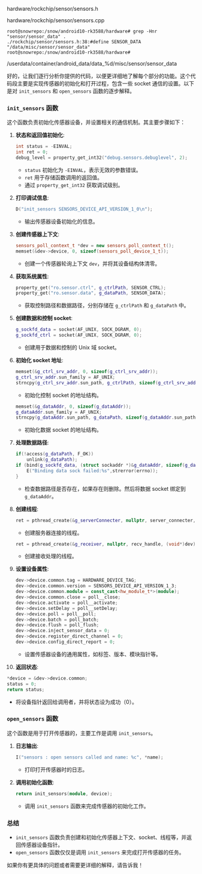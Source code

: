 hardware/rockchip/sensor/sensors.h

hardware/rockchip/sensor/sensors.cpp

```shell
root@snowrepo:/snow/android10-rk3588/hardware# grep -Hnr "sensor/sensor_data" .
./rockchip/sensor/sensors.h:38:#define SENSOR_DATA "/data/misc/sensor/sensor_data"
root@snowrepo:/snow/android10-rk3588/hardware# 
```

/userdata/container/android_data/data_%d/misc/sensor/sensor_data



好的，让我们逐行分析你提供的代码，以便更详细地了解每个部分的功能。这个代码段主要是实现传感器的初始化和打开过程，包含一些 socket 通信的设置。以下是对 `init_sensors` 和 `open_sensors` 函数的逐步解释。

### `init_sensors` 函数

这个函数负责初始化传感器设备，并设置相关的通信机制。其主要步骤如下：

1. **状态和返回值初始化**:
   ```cpp
   int status = -EINVAL;
   int ret = 0;
   debug_level = property_get_int32("debug.sensors.debuglevel", 2);
   ```
   - `status` 初始化为 `-EINVAL`，表示无效的参数错误。
   - `ret` 用于存储函数调用的返回值。
   - 通过 `property_get_int32` 获取调试级别。

2. **打印调试信息**:
   ```cpp
   D("init_sensors SENSORS_DEVICE_API_VERSION_1_0\n");
   ```
   - 输出传感器设备初始化的信息。

3. **创建传感器上下文**:
   ```cpp
   sensors_poll_context_t *dev = new sensors_poll_context_t();
   memset(&dev->device, 0, sizeof(sensors_poll_device_1_t));
   ```
   - 创建一个传感器轮询上下文 `dev`，并将其设备结构体清零。

4. **获取系统属性**:
   ```cpp
   property_get("ro.sensor.ctrl", g_ctrlPath, SENSOR_CTRL);
   property_get("ro.sensor.data", g_dataPath, SENSOR_DATA);
   ```
   - 获取控制路径和数据路径，分别存储在 `g_ctrlPath` 和 `g_dataPath` 中。

5. **创建数据和控制 socket**:
   ```cpp
   g_sockfd_data = socket(AF_UNIX, SOCK_DGRAM, 0);
   g_sockfd_ctrl = socket(AF_UNIX, SOCK_DGRAM, 0);
   ```
   - 创建用于数据和控制的 Unix 域 socket。

6. **初始化 socket 地址**:
   ```cpp
   memset(&g_ctrl_srv_addr, 0, sizeof(g_ctrl_srv_addr));
   g_ctrl_srv_addr.sun_family = AF_UNIX;
   strncpy(g_ctrl_srv_addr.sun_path, g_ctrlPath, sizeof(g_ctrl_srv_addr.sun_path) - 1);
   ```
   - 初始化控制 socket 的地址结构。

   ```cpp
   memset(&g_dataAddr, 0, sizeof(g_dataAddr));
   g_dataAddr.sun_family = AF_UNIX;
   strncpy(g_dataAddr.sun_path, g_dataPath, sizeof(g_dataAddr.sun_path) - 1);
   ```
   - 初始化数据 socket 的地址结构。

7. **处理数据路径**:
   ```cpp
   if(!access(g_dataPath, F_OK))
       unlink(g_dataPath);
   if (bind(g_sockfd_data, (struct sockaddr *)&g_dataAddr, sizeof(g_dataAddr)) < 0) {
       E("Binding data sock failed:%s",strerror(errno));
   }
   ```
   - 检查数据路径是否存在，如果存在则删除。然后将数据 socket 绑定到 `g_dataAddr`。

8. **创建线程**:
   ```cpp
   ret = pthread_create(&g_serverConnecter, nullptr, server_connecter, nullptr);
   ```
   - 创建服务器连接的线程。

   ```cpp
   ret = pthread_create(&g_receiver, nullptr, recv_handle, (void*)dev);
   ```
   - 创建接收处理的线程。

9. **设置设备属性**:
   ```cpp
   dev->device.common.tag = HARDWARE_DEVICE_TAG;
   dev->device.common.version = SENSORS_DEVICE_API_VERSION_1_3;
   dev->device.common.module = const_cast<hw_module_t*>(module);
   dev->device.common.close = poll__close;
   dev->device.activate = poll__activate;
   dev->device.setDelay = poll__setDelay;
   dev->device.poll = poll__poll;
   dev->device.batch = poll_batch;
   dev->device.flush = poll_flush;
   dev->device.inject_sensor_data = 0;
   dev->device.register_direct_channel = 0;
   dev->device.config_direct_report = 0;
   ```
   - 设置传感器设备的通用属性，如标签、版本、模块指针等。

10. **返回状态**:
   ```cpp
   *device = &dev->device.common;
   status = 0;
   return status;
   ```
   - 将设备指针返回给调用者，并将状态设为成功（0）。

### `open_sensors` 函数

这个函数是用于打开传感器的，主要工作是调用 `init_sensors`。

1. **日志输出**:
   ```cpp
   I("sensors : open sensors called and name: %c", *name);
   ```
   - 打印打开传感器时的日志。

2. **调用初始化函数**:
   ```cpp
   return init_sensors(module, device);
   ```
   - 调用 `init_sensors` 函数来完成传感器的初始化工作。

### 总结

- `init_sensors` 函数负责创建和初始化传感器上下文、socket、线程等，并返回传感器设备指针。
- `open_sensors` 函数仅仅是调用 `init_sensors` 来完成打开传感器的任务。

如果你有更具体的问题或者需要更详细的解释，请告诉我！